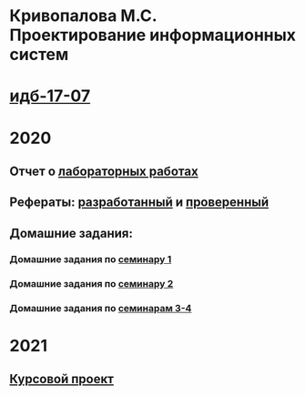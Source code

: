 # Кривопалова М.С. Проектирование информационных систем
# [идб-17-07](https://github.com/stankin/design-part-1/wiki/list-idb-17-07)
   
  
# 2020
## Отчет о [лабораторных работах](https://github.com/mayakriv/mayakriv.github.io/blob/master/отчет%20лр1-4/readme.md) 
## Рефераты: [разработанный](https://github.com/stankin/design-part-1/wiki/exam09-2) и [проверенный](https://github.com/stankin/design-part-1/wiki/exam13-2)
## Домашние задания:
### Домашние задания по [семинару 1](https://github.com/stankin/design-part-1/wiki/sem1#Кривопалова-Майя)   
### Домашние задания по [семинару 2](https://github.com/stankin/design-part-1/wiki/sem2#Кривопалова-Майя)
### Домашние задания по [семинарам 3-4](https://github.com/mayakriv/mayakriv.github.io/blob/main/семинар/семинар%203-4.md)

# 2021
## [Курсовой проект](https://github.com/mayakriv/mayakriv.github.io/wiki/Курсовой-проект-2021)




